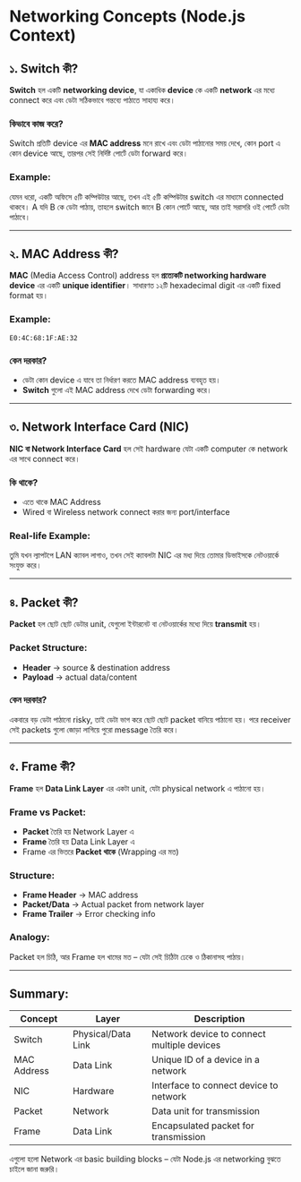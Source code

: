 # Networking Concepts (Node.js Context)

## ১. Switch কী?
**Switch** হল একটি **networking device**, যা একাধিক **device** কে একটি **network** এর মধ্যে connect করে এবং ডেটা সঠিকভাবে গন্তব্যে পাঠাতে সাহায্য করে।

### কিভাবে কাজ করে?
Switch প্রতিটি device এর **MAC address** মনে রাখে এবং ডেটা পাঠানোর সময় দেখে, কোন port এ কোন device আছে, তারপর সেই নির্দিষ্ট পোর্টে ডেটা forward করে।

### Example:
যেমন ধরো, একটি অফিসে ৫টি কম্পিউটার আছে, তখন এই ৫টি কম্পিউটার switch এর মাধ্যমে connected থাকবে। A যদি B কে ডেটা পাঠায়, তাহলে switch জানে B কোন পোর্টে আছে, আর তাই সরাসরি ওই পোর্টে ডেটা পাঠাবে।

---

## ২. MAC Address কী?
**MAC** (Media Access Control) address হল **প্রত্যেকটি networking hardware device** এর একটি **unique identifier**। সাধারণত ১২টি hexadecimal digit এর একটি fixed format হয়।

### Example:
```
E0:4C:68:1F:AE:32
```

### কেন দরকার?
- ডেটা কোন device এ যাবে তা নির্ধারণ করতে MAC address ব্যবহৃত হয়।
- **Switch** গুলো এই MAC address দেখে ডেটা forwarding করে।

---

## ৩. Network Interface Card (NIC)
**NIC বা Network Interface Card** হল সেই hardware যেটা একটি computer কে network এর সাথে connect করে।

### কি থাকে?
- এতে থাকে MAC Address
- Wired বা Wireless network connect করার জন্য port/interface

### Real-life Example:
তুমি যখন ল্যাপটপে LAN ক্যাবল লাগাও, তখন সেই ক্যাবলটা NIC এর মধ্য দিয়ে তোমার ডিভাইসকে নেটওয়ার্কে সংযুক্ত করে।

---

## ৪. Packet কী?
**Packet** হল ছোট ছোট ডেটার unit, যেগুলো ইন্টারনেট বা নেটওয়ার্কের মধ্যে দিয়ে **transmit** হয়।

### Packet Structure:
- **Header** → source & destination address
- **Payload** → actual data/content

### কেন দরকার?
একবারে বড় ডেটা পাঠানো risky, তাই ডেটা ভাগ করে ছোট ছোট packet বানিয়ে পাঠানো হয়। পরে receiver সেই packets গুলো জোড়া লাগিয়ে পুরো message তৈরি করে।

---

## ৫. Frame কী?
**Frame** হল **Data Link Layer** এর একটা unit, যেটা physical network এ পাঠানো হয়।

### Frame vs Packet:
- **Packet** তৈরি হয় Network Layer এ
- **Frame** তৈরি হয় Data Link Layer এ
- Frame এর ভিতরে **Packet থাকে** (Wrapping এর মত)

### Structure:
- **Frame Header** → MAC address
- **Packet/Data** → Actual packet from network layer
- **Frame Trailer** → Error checking info

### Analogy:
Packet হল চিঠি, আর Frame হল খামের মত – যেটা সেই চিঠিটা ঢেকে ও ঠিকানাসহ পাঠায়।

---

## Summary:
| Concept | Layer | Description |
|--------|-------|-------------|
| Switch | Physical/Data Link | Network device to connect multiple devices |
| MAC Address | Data Link | Unique ID of a device in a network |
| NIC | Hardware | Interface to connect device to network |
| Packet | Network | Data unit for transmission |
| Frame | Data Link | Encapsulated packet for transmission |

এগুলো হলো Network এর basic building blocks – যেটা Node.js এর networking বুঝতে চাইলে জানা জরুরি। 

